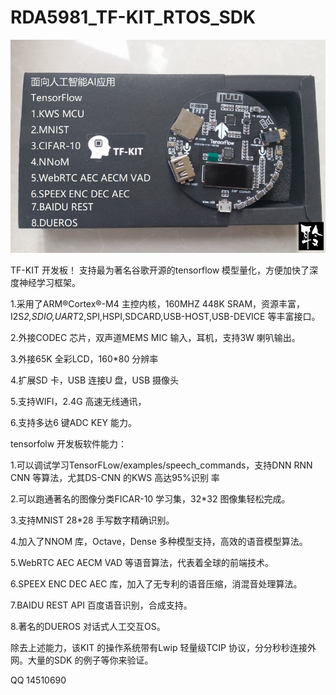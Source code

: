 # RDA5981_TF-KIT_RTOS_SDK #

![image](https://github.com/achinwoo/TF-KIT/blob/master/DOC/tf_kit.jpg)

   TF-KIT 开发板！ 支持最为著名谷歌开源的tensorflow 模型量化，方便加快了深度神经学习框架。


1.采用了ARM®Cortex®-M4 主控内核，160MHZ 448K SRAM，资源丰富，
I2S*2,SDIO,UART*2,SPI,HSPI,SDCARD,USB-HOST,USB-DEVICE 等丰富接口。

2.外接CODEC 芯片，双声道MEMS MIC 输入，耳机，支持3W 喇叭输出。

3.外接65K 全彩LCD，160*80 分辨率

4.扩展SD 卡，USB 连接U 盘，USB 摄像头

5.支持WIFI，2.4G 高速无线通讯，

6.支持多达6 键ADC KEY 能力。

tensorfolw 开发板软件能力：

1.可以调试学习TensorFLow/examples/speech_commands，支持DNN RNN CNN 等算法，尤其DS-CNN 的KWS 高达95%识别
率

2.可以跑通著名的图像分类FICAR-10 学习集，32*32 图像集轻松完成。

3.支持MNIST 28*28 手写数字精确识别。

4.加入了NNOM 库，Octave，Dense 多种模型支持，高效的语音模型算法。

5.WebRTC AEC AECM VAD 等语音算法，代表着全球的前端技术。

6.SPEEX ENC DEC AEC 库，加入了无专利的语音压缩，消混音处理算法。

7.BAIDU REST API 百度语音识别，合成支持。

8.著名的DUEROS 对话式人工交互OS。

除去上述能力，该KIT 的操作系统带有Lwip 轻量级TCIP 协议，分分秒秒连接外网。大量的SDK 的例子等你来验证。

QQ 14510690 

